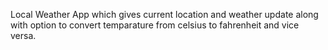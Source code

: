 Local Weather App which gives current location and weather update along with option to convert temparature from celsius to fahrenheit and vice versa.
